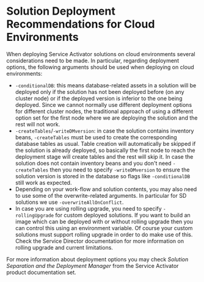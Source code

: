 # Solution Deployment Recommendations for Cloud Environments

When deploying Service Activator solutions on cloud environments several considerations need to be made. In particular, regarding deployment options, the following arguments should be used when deploying on cloud environments:

- `-conditionalDB`: this means database-related assets in a solution will be deployed only if the solution has not been deployed before (on any cluster node) or if the deployed version is inferior to the one being deployed. Since we cannot normally use different deployment options for different cluster nodes, the traditional approach of using a different option set for the first node where we are deploying the solution and the rest will not work.
- `-createTables`/`-writeDMversion`: in case the solution contains inventory beans, `-createTables` must be used to create the corresponding database tables as usual. Table creation will automatically be skipped if the solution is already deployed, so basically the first node to reach the deployment stage will create tables and the rest will skip it. In case the solution does not contain inventory beans and you don't need `-createTables` then you need to specify `-writeDMversion` to ensure the solution version is stored in the database so flags like `-conditionalDB` still work as expected.
- Depending on your work-flow and solution contents, you may also need to use some of the overwrite-related arguments. In particular for SD solutions we use `-overwriteAllOnConflict`.
- In case you are using rolling upgrade, you need to specify `-rollingUpgrade` for custom deployed solutions. If you want to build an image which can be deployed with or without rolling upgrade then you can control this using an environment variable. Of course your custom solutions must support rolling upgrade in order to do make use of this. Check the Service Director documentation for more information on rolling upgrade and current limitations.

For more information about deployment options you may check _Solution Separation and the Deployment Manager_ from the Service Activator product documentation set.
